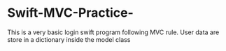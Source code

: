 # Swift-MVC-Practice-
This is a very basic login swift program following MVC rule.
User data are store in a dictionary inside the model class
